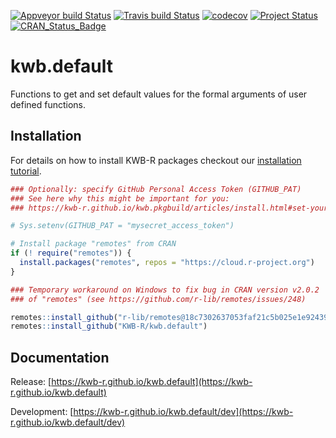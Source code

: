 [![Appveyor build Status](https://ci.appveyor.com/api/projects/status/github/KWB-R/kwb.default?branch=master&svg=true)](https://ci.appveyor.com/project/KWB-R/kwb-default/branch/master)
[![Travis build Status](https://travis-ci.org/KWB-R/kwb.default.svg?branch=master)](https://travis-ci.org/KWB-R/kwb.default)
[![codecov](https://codecov.io/github/KWB-R/kwb.default/branch/master/graphs/badge.svg)](https://codecov.io/github/KWB-R/kwb.default)
[![Project Status](https://img.shields.io/badge/lifecycle-experimental-orange.svg)](https://www.tidyverse.org/lifecycle/#experimental)
[![CRAN_Status_Badge](https://www.r-pkg.org/badges/version/kwb.default)]()

# kwb.default

Functions to get and set default values for the formal arguments
of user defined functions.

## Installation

For details on how to install KWB-R packages checkout our [installation tutorial](https://kwb-r.github.io/kwb.pkgbuild/articles/install.html).

```r
### Optionally: specify GitHub Personal Access Token (GITHUB_PAT)
### See here why this might be important for you:
### https://kwb-r.github.io/kwb.pkgbuild/articles/install.html#set-your-github_pat

# Sys.setenv(GITHUB_PAT = "mysecret_access_token")

# Install package "remotes" from CRAN
if (! require("remotes")) {
  install.packages("remotes", repos = "https://cloud.r-project.org")
}

### Temporary workaround on Windows to fix bug in CRAN version v2.0.2
### of "remotes" (see https://github.com/r-lib/remotes/issues/248)

remotes::install_github("r-lib/remotes@18c7302637053faf21c5b025e1e9243962db1bdc")
remotes::install_github("KWB-R/kwb.default")
```

## Documentation

Release: [https://kwb-r.github.io/kwb.default](https://kwb-r.github.io/kwb.default)

Development: [https://kwb-r.github.io/kwb.default/dev](https://kwb-r.github.io/kwb.default/dev)
